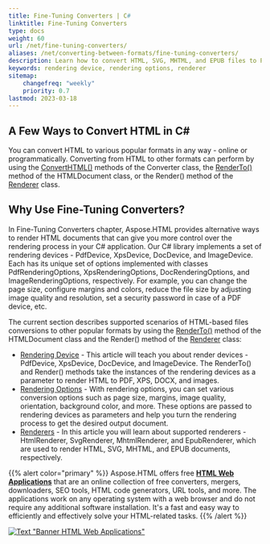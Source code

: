 ```yaml
---
title: Fine-Tuning Converters | C#
linktitle: Fine-Tuning Converters
type: docs
weight: 60
url: /net/fine-tuning-converters/
aliases: /net/converting-between-formats/fine-tuning-converters/
description: Learn how to convert HTML, SVG, MHTML, and EPUB files to PDF, XPS, DOCX,  and Image formats using RenderTo and Render methods of Aspose.HTML
keywords: rendering device, rendering options, renderer
sitemap:
    changefreq: "weekly"
    priority: 0.7
lastmod: 2023-03-18
---
```


<link href="./../style.css" rel="stylesheet" type="text/css" />

## **A Few Ways to Convert HTML in C#**

You can convert HTML to various popular formats in any way - online or programmatically. Converting from HTML to other formats can perform by using the [ConvertHTML()](https://reference.aspose.com/html/net/aspose.html.converters/converter/converthtml/) methods of the Converter class, the [RenderTo()](https://reference.aspose.com/html/net/aspose.html.dom/document/renderto/) method of the HTMLDocument class, or the Render() method of the [Renderer](https://reference.aspose.com/html/net/aspose.html.rendering/renderer-1/) class.

## **Why Use Fine-Tuning Converters?**

In Fine-Tuning Converters chapter, Aspose.HTML provides alternative ways to render HTML documents that can give you more control over the rendering process in your C# application. Our C# library implements a set of rendering devices - PdfDevice, XpsDevice, DocDevice, and ImageDevice. Each has its unique set of options implemented with classes PdfRenderingOptions, XpsRenderingOptions, DocRenderingOptions, and ImageRenderingOptions, respectively. For example, you can change the page size, configure margins and colors, reduce the file size by adjusting image quality and resolution, set a security password in case of a PDF device, etc. 

The current section describes supported scenarios of HTML-based files conversions to other popular formats by using the [RenderTo()](https://reference.aspose.com/html/net/aspose.html.dom/document/renderto/) method of the HTMLDocument class and the Render() method of the [Renderer](https://reference.aspose.com/html/net/aspose.html.rendering/renderer-1/) class:

 - [Rendering Device](/html/net/rendering-device/) - This article will teach you about render devices - PdfDevice, XpsDevice, DocDevice, and ImageDevice. The RenderTo() and Render() methods take the instances of the rendering devices as a parameter to render HTML to PDF, XPS, DOCX, and images. 
 - [Rendering Options](/html/net/rendering-options/) - With rendering options, you can set various conversion options such as page size, margins, image quality, orientation, background color, and more. These options are passed to rendering devices as parameters and help you turn the rendering process to get the desired output document.
 - [Renderers](/html/net/renderers/) - In this article you will learn about supported renderers - HtmlRenderer, SvgRenderer, MhtmlRenderer, and EpubRenderer, which are used to render HTML, SVG, MHTML, and EPUB documents, respectively.

{{% alert color="primary" %}}
Aspose.HTML offers free <a href="https://products.aspose.app/html/applications" target="_blank">**HTML Web Applications**</a> that are an online collection of free converters, mergers, downloaders, SEO tools, HTML code generators, URL tools, and more. The applications work on any operating system with a web browser and do not require any additional software installation. It's a fast and easy way to efficiently and effectively solve your HTML-related tasks.
{{% /alert %}}

<a href="https://products.aspose.app/html/applications" target="_blank">![Text "Banner HTML Web Applications"](../tutorial/html-web-apps.png#center)</a>
